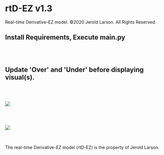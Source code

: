 # rtD-EZ v1.3
Real-time Derivative-EZ model. ©2020 Jerold Larson. All Rights Reserved.

Install Requirements, Execute main.py
-
<br><br>

Update 'Over' and 'Under' before displaying visual(s).
-


<br><br>


[<img src="https://smsuite.files.wordpress.com/2020/07/rtdez_v13_gui.png">](http://smsuite.files.wordpress.com/)



<br><br>

[<img src="https://smsuite.files.wordpress.com/2020/07/rtdez_v13_og.png?w=1024">](http://smsuite.files.wordpress.com/)




<br>
<br>
The real-time Derivative-EZ model (rtD-EZ) is the property of Jerold Larson.
<br>
